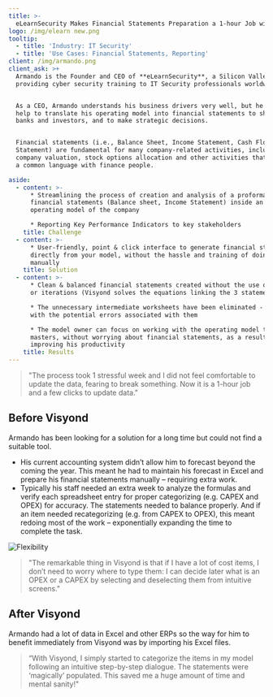 ```yaml
---
title: >-
  eLearnSecurity Makes Financial Statements Preparation a 1-hour Job with Visyond
logo: /img/elearn new.png
tooltip:
  - title: 'Industry: IT Security'
  - title: 'Use Cases: Financial Statements, Reporting'
client: /img/armando.png
client_ask: >+
  Armando is the Founder and CEO of **eLearnSecurity**, a Silicon Valley company
  providing cyber security training to IT Security professionals worldwide.


  As a CEO, Armando understands his business drivers very well, but he needed
  help to translate his operating model into financial statements to share with
  banks and investors, and to make strategic decisions.


  Financial statements (i.e., Balance Sheet, Income Statement, Cash Flow
  Statement) are fundamental for many company-related activities, including
  company valuation, stock options allocation and other activities that require
  a common language with finance people.

aside:
  - content: >-
      * Streamlining the process of creation and analysis of a proforma
      financial statements (Balance sheet, Income Statement) inside an existing
      operating model of the company

      * Reporting Key Performance Indicators to key stakeholders
    title: Challenge
  - content: >-
      * User-friendly, point & click interface to generate financial statements
      directly from your model, without the hassle and training of doing it
      manually
    title: Solution
  - content: >-
      * Clean & balanced financial statements created without the use of plugs
      or iterations (Visyond solves the equations linking the 3 statements)

      * The unnecessary intermediate worksheets have been eliminated - together
      with the potential errors associated with them

      * The model owner can focus on working with the operating model that he
      masters, without worrying about financial statements, as a result
      improving his productivity
    title: Results
---
```

> "The process took 1 stressful week and I did not feel comfortable to update the data, fearing to break something. Now it is a 1-hour job and a few clicks to update data."

## Before Visyond

Armando has been looking for a solution for a long time but could not find a suitable tool.

* His current accounting system didn’t allow him to forecast beyond the coming the year. This meant he had to maintain his forecast in Excel and prepare his financial statements manually – requiring extra work.
* Typically his staff needed an extra week to analyze the formulas and verify each spreadsheet entry for proper categorizing (e.g. CAPEX and OPEX) for accuracy. The statements needed to balance properly. And if an item needed recategorizing (e.g. from CAPEX to OPEX), this meant redoing most of the work – exponentially expanding the time to complete the task.

![Flexibility](/img/flexibility.png)

> "The remarkable thing in Visyond is that if I have a lot of cost items, I don’t need to worry where to type them: I can decide later what is an OPEX or a CAPEX by selecting and deselecting them from intuitive screens."

## After Visyond

Armando had a lot of data in Excel and other ERPs so the way for him to benefit immediately from Visyond was by importing his Excel files.

> “With Visyond, I simply started to categorize the items in my model following an intuitive step-by-step dialogue. The statements were ‘magically’ populated. This saved me a huge amount of time and mental sanity!"
